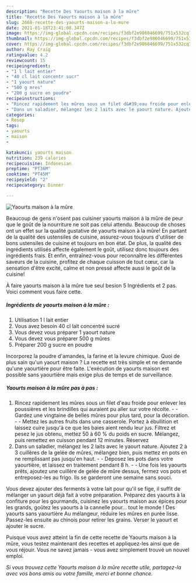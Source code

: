 ```yaml
---
description: "Recette Des Yaourts maison à la mûre"
title: "Recette Des Yaourts maison à la mûre"
slug: 2668-recette-des-yaourts-maison-a-la-mure
date: 2021-01-18T23:41:08.347Z
image: https://img-global.cpcdn.com/recipes/f3dbf2e986046699/751x532cq70/yaourts-maison-a-la-mure-photo-principale-de-la-recette.jpg
thumbnail: https://img-global.cpcdn.com/recipes/f3dbf2e986046699/751x532cq70/yaourts-maison-a-la-mure-photo-principale-de-la-recette.jpg
cover: https://img-global.cpcdn.com/recipes/f3dbf2e986046699/751x532cq70/yaourts-maison-a-la-mure-photo-principale-de-la-recette.jpg
author: Ray Craig
ratingvalue: 4.2
reviewcount: 15
recipeingredient:
- "1 l lait entier"
- "40 cl lait concentr sucr"
- "1 yaourt nature"
- "500 g mres"
- "200 g sucre en poudre"
recipeinstructions:
- "Rincez rapidement les mûres sous un filet d&#39;eau froide pour enlever les poussières et les brindilles qui auraient pu aller sur votre récolte.  Gardez une vingtaine de belles mûres pour plus tard, pour la décoration.  Mettez les autres fruits dans une casserole. Portez à ébullition et laissez cuire jusqu&#39;à ce que les baies aient rendu leur jus. Filtrez et pesez le jus obtenu, mettez 50 à 60 % du poids en sucre. Mélangez, puis remettez en cuisson pendant 12 minutes. Réservez"
- "Dans un saladier, mélangez les 2 laits avec le yaourt nature. Ajoutez 2 à 3 cuillères de la gelée de mûres, mélangez bien, puis mettez en pots en ne remplissant pas jusqu&#39;en haut.  Déposez les pots dans votre yaourtière, et laissez en traitement pendant 8 h.  Une fois les yaourts prêts, ajoutez une cuillère de gelée de mûre dessus, fermez vos pots et entreposez-les au frigo. Ils se garderont une semaine sans souci."
categories:
- Resep
tags:
- yaourts
- maison
- 

katakunci: yaourts maison  
nutrition: 239 calories
recipecuisine: Indonesian
preptime: "PT36M"
cooktime: "PT45M"
recipeyield: "2"
recipecategory: Dinner

---
```



![Yaourts maison à la mûre](https://img-global.cpcdn.com/recipes/f3dbf2e986046699/751x532cq70/yaourts-maison-a-la-mure-photo-principale-de-la-recette.jpg)

Beaucoup de gens n'osent pas cuisiner yaourts maison à la mûre de peur que le goût de la nourriture ne soit pas celui attendu. Beaucoup de choses ont un effet sur la qualité gustative de yaourts maison à la mûre! En partant de la qualité des ustensiles de cuisine, assurez-vous toujours d'utiliser de bons ustensiles de cuisine et toujours en bon état. De plus, la qualité des ingrédients utilisés affecte également le goût, utilisez donc toujours des ingrédients frais. Et enfin, entraînez-vous pour reconnaître les différentes saveurs de la cuisine, profitez de chaque cuisson de tout cœur, car la sensation d'être excité, calme et non pressé affecte aussi le goût de la cuisine!

<!--inarticleads1-->

À faire yaourts maison à la mûre tue seul besion 5 Ingrédients et 2 pas. Voici comment vous faire cette.

##### Ingrédients de yaourts maison à la mûre :

1. Utilisation 1 l lait entier
1. Vous avez besoin 40 cl lait concentré sucré
1. Vous devez vous préparer 1 yaourt nature
1. Vous devez vous préparer 500 g mûres
1. Préparer 200 g sucre en poudre


Incorporez la poudre d&#39;amandes, la farine et la levure chimique. Quoi de plus sain qu&#39;un yaourt maison ? La recette est très simple et ne demande qu&#39;une yaourtière pour être faite. L&#39;exécution de yaourts maison est possible sans yaourtière mais exige plus de temps et de surveillance. 

<!--inarticleads2-->

##### Yaourts maison à la mûre pas à pas :

1. Rincez rapidement les mûres sous un filet d&#39;eau froide pour enlever les poussières et les brindilles qui auraient pu aller sur votre récolte. -  - Gardez une vingtaine de belles mûres pour plus tard, pour la décoration. -  - Mettez les autres fruits dans une casserole. Portez à ébullition et laissez cuire jusqu&#39;à ce que les baies aient rendu leur jus. Filtrez et pesez le jus obtenu, mettez 50 à 60 % du poids en sucre. Mélangez, puis remettez en cuisson pendant 12 minutes. Réservez
1. Dans un saladier, mélangez les 2 laits avec le yaourt nature. Ajoutez 2 à 3 cuillères de la gelée de mûres, mélangez bien, puis mettez en pots en ne remplissant pas jusqu&#39;en haut. -  - Déposez les pots dans votre yaourtière, et laissez en traitement pendant 8 h. -  - Une fois les yaourts prêts, ajoutez une cuillère de gelée de mûre dessus, fermez vos pots et entreposez-les au frigo. Ils se garderont une semaine sans souci.


Vous devez ajouter des ferments à votre lait pour qu&#39;il se fige, il suffit de mélanger un yaourt déjà fait à votre préparation. Préparez des yaourts à la confiture pour les gourmands, cuisinez les yaourts maison aux épices pour les grands, goûtez les yaourts à la cannelle pour… tout le monde ! Des yaourts sans yaourtière Au mélangeur, réduire les mûres en purée lisse. Passez-les ensuite au chinois pour retirer les grains. Verser le yaourt et ajouter le sucre. 

<!--inarticleads1-->

<p>
Puisque vous avez atteint la fin de cette recette de Yaourts maison à la mûre, vous testez maintenant des recettes et appliquez-les ainsi que de vous réjouir. Vous ne savez jamais - vous avez simplement trouvé un nouvel emploi.
</p>

<p>
<i>Si vous trouvez cette Yaourts maison à la mûre recette utile, partagez-la avec vos bons amis ou votre famille, merci et bonne chance.</i>
</p>
